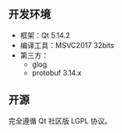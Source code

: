 ## 开发环境
- 框架：Qt 5.14.2
- 编译工具：MSVC2017 32bits
- 第三方：
  - glog
  - protobuf 3.14.x

## 开源

完全遵循 Qt 社区版 LGPL 协议。